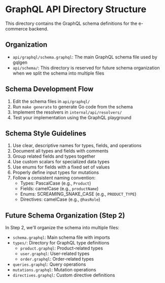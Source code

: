 # GraphQL API Directory Structure

This directory contains the GraphQL schema definitions for the e-commerce backend.

## Organization

- `api/graphql/schema.graphql`: The main GraphQL schema file used by gqlgen
- `api/schema/`: This directory is reserved for future schema organization when we split the schema into multiple files

## Schema Development Flow

1. Edit the schema files in `api/graphql/`
2. Run `make generate` to generate Go code from the schema
3. Implement the resolvers in `internal/api/resolvers/`
4. Test your implementation using the GraphQL playground

## Schema Style Guidelines

1. Use clear, descriptive names for types, fields, and operations
2. Document all types and fields with comments
3. Group related fields and types together
4. Use custom scalars for specialized data types
5. Use enums for fields with a fixed set of values
6. Properly define input types for mutations
7. Follow a consistent naming convention:
   - Types: PascalCase (e.g., `Product`)
   - Fields: camelCase (e.g., `productName`)
   - Enums: SCREAMING_SNAKE_CASE (e.g., `PRODUCT_TYPE`)
   - Directives: camelCase (e.g., `@hasRole`)

## Future Schema Organization (Step 2)

In Step 2, we'll organize the schema into multiple files:
- `schema.graphql`: Main schema file with imports
- `types/`: Directory for GraphQL type definitions
  - `product.graphql`: Product-related types
  - `user.graphql`: User-related types
  - `order.graphql`: Order-related types
- `queries.graphql`: Query operations
- `mutations.graphql`: Mutation operations
- `directives.graphql`: Custom directive definitions

